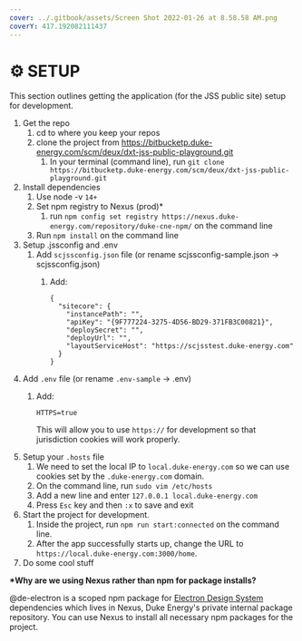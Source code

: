 ```yaml
---
cover: ../.gitbook/assets/Screen Shot 2022-01-26 at 8.58.58 AM.png
coverY: 417.192082111437
---
```


# ⚙ SETUP

This section outlines getting the application (for the JSS public site) setup for development.

1. Get the repo
   1. cd to where you keep your repos
   2. clone the project from https://bitbucketp.duke-energy.com/scm/deux/dxt-jss-public-playground.git
      1. In your terminal (command line), run `git clone https://bitbucketp.duke-energy.com/scm/deux/dxt-jss-public-playground.git`
2. Install dependencies
   1. Use node -v `14+`
   2. Set npm registry to Nexus (prod)\*
      1. run `npm config set registry https://nexus.duke-energy.com/repository/duke-cne-npm/` on the command line
   3. Run `npm install` on the command line
3. Setup .jssconfig and .env
   1. Add `scjssconfig.json` file (or rename scjssconfig-sample.json → scjssconfig.json)
      1.  Add:

          ```
          {
            "sitecore": {
              "instancePath": "",
              "apiKey": "{9F777224-3275-4D56-BD29-371FB3C00821}",
              "deploySecret": "",
              "deployUrl": "",
              "layoutServiceHost": "https://scjsstest.duke-energy.com"
            }
          }
          ```
4. Add `.env` file (or rename `.env-sample` → .env)
   1.  Add:

       ```
       HTTPS=true
       ```

       This will allow you to use `https://` for development so that jurisdiction cookies will work properly.
5. Setup your `.hosts` file
   1. We need to set the local IP to `local.duke-energy.com` so we can use cookies set by the `.duke-energy.com` domain.
   2. On the command line, run `sudo vim /etc/hosts`
   3. Add a new line and enter `127.0.0.1 local.duke-energy.com`
   4. Press `Esc` key and then `:x` to save and exit
6. Start the project for development.
   1. Inside the project, run `npm run start:connected` on the command line.
   2. After the app successfully starts up, change the URL to `https://local.duke-energy.com:3000/home`.
7. Do some cool stuff

**\*Why are we using Nexus rather than npm for package installs?**

@de-electron is a scoped npm package for [Electron Design System](https://electron.duke-energy.com) dependencies which lives in Nexus, Duke Energy's private internal package repository. You can use Nexus to install all necessary npm packages for the project.
